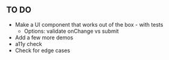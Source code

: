 ## TO DO

- Make a UI component that works out of the box - with tests
   - Options: validate onChange vs submit
- Add a few more demos
- a11y check
- Check for edge cases